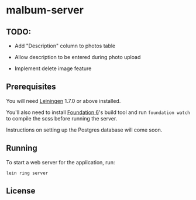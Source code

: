 # malbum-server

## TODO:

* Add "Description" column to photos table
* Allow description to be entered during photo upload

* Implement delete image feature

## Prerequisites

You will need [Leiningen][1] 1.7.0 or above installed.

You'll also need to install [Foundation 6][2]'s build tool and run
`foundation watch` to compile the scss before running the server.

Instructions on setting up the Postgres database will come soon.

[1]: https://github.com/technomancy/leiningen
[2]: http://foundation.zurb.com/sites/docs/installation.html#command-line-tool.html

## Running

To start a web server for the application, run:

    lein ring server

## License



